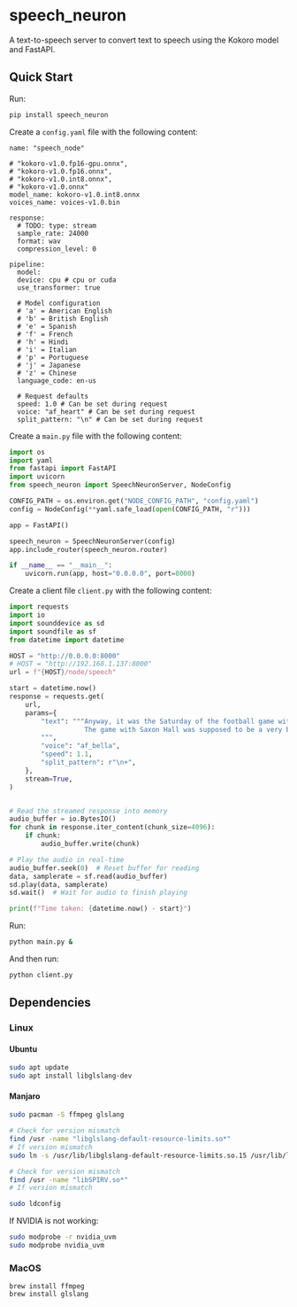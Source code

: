 # speech_neuron
A text-to-speech server to convert text to speech using the Kokoro model and FastAPI.


## Quick Start
Run:
```sh
pip install speech_neuron
```

Create a `config.yaml` file with the following content:
```
name: "speech_node"

# "kokoro-v1.0.fp16-gpu.onnx",
# "kokoro-v1.0.fp16.onnx",
# "kokoro-v1.0.int8.onnx",
# "kokoro-v1.0.onnx"
model_name: kokoro-v1.0.int8.onnx
voices_name: voices-v1.0.bin

response:
  # TODO: type: stream
  sample_rate: 24000
  format: wav
  compression_level: 0

pipeline:
  model:
  device: cpu # cpu or cuda
  use_transformer: true

  # Model configuration
  # 'a' = American English
  # 'b' = British English
  # 'e' = Spanish
  # 'f' = French
  # 'h' = Hindi
  # 'i' = Italian
  # 'p' = Portuguese
  # 'j' = Japanese
  # 'z' = Chinese
  language_code: en-us

  # Request defaults
  speed: 1.0 # Can be set during request
  voice: "af_heart" # Can be set during request
  split_pattern: "\n" # Can be set during request
```

Create a `main.py` file with the following content:
```py
import os
import yaml
from fastapi import FastAPI
import uvicorn
from speech_neuron import SpeechNeuronServer, NodeConfig

CONFIG_PATH = os.environ.get("NODE_CONFIG_PATH", "config.yaml")
config = NodeConfig(**yaml.safe_load(open(CONFIG_PATH, "r")))

app = FastAPI()

speech_neuron = SpeechNeuronServer(config)
app.include_router(speech_neuron.router)

if __name__ == "__main__":
    uvicorn.run(app, host="0.0.0.0", port=8000)

```

Create a client file `client.py` with the following content:
```py
import requests
import io
import sounddevice as sd
import soundfile as sf
from datetime import datetime

HOST = "http://0.0.0.0:8000"
# HOST = "http://192.168.1.137:8000"
url = f"{HOST}/node/speech"

start = datetime.now()
response = requests.get(
    url,
    params={
        "text": """Anyway, it was the Saturday of the football game with Saxon Hall. 
                   The game with Saxon Hall was supposed to be a very big deal around Pencey. 
        """,
        "voice": "af_bella",
        "speed": 1.1,
        "split_pattern": r"\n+",
    },
    stream=True,
)


# Read the streamed response into memory
audio_buffer = io.BytesIO()
for chunk in response.iter_content(chunk_size=4096):
    if chunk:
        audio_buffer.write(chunk)

# Play the audio in real-time
audio_buffer.seek(0)  # Reset buffer for reading
data, samplerate = sf.read(audio_buffer)
sd.play(data, samplerate)
sd.wait()  # Wait for audio to finish playing

print(f"Time taken: {datetime.now() - start}")
```

Run:
```sh
python main.py &
```

And then run:
```sh
python client.py
```





## Dependencies

### Linux


#### Ubuntu
```sh
sudo apt update
sudo apt install libglslang-dev
```

#### Manjaro
```sh
sudo pacman -S ffmpeg glslang

# Check for version mismatch
find /usr -name "libglslang-default-resource-limits.so*"
# If version mismatch
sudo ln -s /usr/lib/libglslang-default-resource-limits.so.15 /usr/lib/libglslang-default-resource-limits.so.14

# Check for version mismatch
find /usr -name "libSPIRV.so*"
# If version mismatch

sudo ldconfig
```

If NVIDIA is not working:
```sh
sudo modprobe -r nvidia_uvm
sudo modprobe nvidia_uvm
```

### MacOS
```
brew install ffmpeg
brew install glslang
```